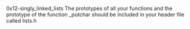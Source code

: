 0x12-singly_linked_lists
The prototypes of all your functions and the prototype of the function _putchar should be included in your header file called lists.h
